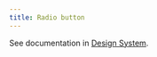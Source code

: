 ```yaml
---
title: Radio button
---
```


See documentation in [Design System](/va-mobile-app/design/Components/Selection%20and%20input/RadioButton).